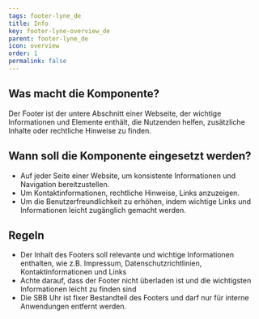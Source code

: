 ```yaml
---
tags: footer-lyne_de
title: Info
key: footer-lyne-overview_de
parent: footer-lyne_de
icon: overview
order: 1
permalink: false
---
```


## Was macht die Komponente?
Der Footer ist der untere Abschnitt einer Webseite, der wichtige Informationen und Elemente enthält, die Nutzenden helfen, zusätzliche Inhalte oder rechtliche Hinweise zu finden.

## Wann soll die Komponente eingesetzt werden?
* Auf jeder Seite einer Website, um konsistente Informationen und Navigation bereitzustellen.
* Um Kontaktinformationen, rechtliche Hinweise, Links anzuzeigen.
* Um die Benutzerfreundlichkeit zu erhöhen, indem wichtige Links und Informationen leicht zugänglich gemacht werden.

## Regeln

* Der Inhalt des Footers soll relevante und wichtige Informationen enthalten, wie z.B. Impressum, Datenschutzrichtlinien, Kontaktinformationen und Links
* Achte darauf, dass der Footer nicht überladen ist und die wichtigsten Informationen leicht zu finden sind
* Die SBB Uhr ist fixer Bestandteil des Footers und darf nur für interne Anwendungen entfernt werden.
